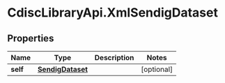 # CdiscLibraryApi.XmlSendigDataset

## Properties

Name | Type | Description | Notes
------------ | ------------- | ------------- | -------------
**self** | [**SendigDataset**](SendigDataset.md) |  | [optional] 


